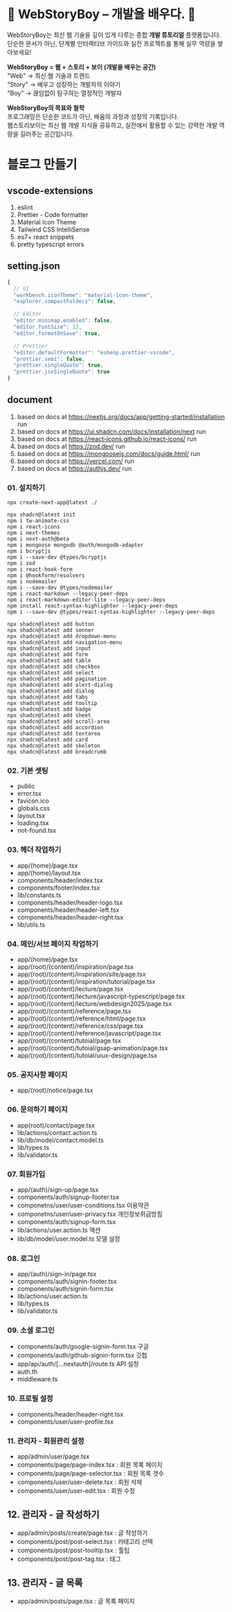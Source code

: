 # 🌟 WebStoryBoy – 개발을 배우다. 🌟

WebStoryBoy는 최신 웹 기술을 깊이 있게 다루는 종합 <b>개발 튜토리얼</b> 플랫폼입니다.  
단순한 문서가 아닌, 단계별 인터랙티브 가이드와 실전 프로젝트를 통해 실무 역량을 쌓아보세요!

**WebStoryBoy = 웹 + 스토리 + 보이 (개발을 배우는 공간)**  
"Web" → 최신 웹 기술과 트렌드  
"Story" → 배우고 성장하는 개발자의 이야기  
"Boy" → 끊임없이 탐구하는 열정적인 개발자

**WebStoryBoy의 목표와 철학**  
프로그래밍은 단순한 코드가 아닌, 배움의 과정과 성장의 기록입니다.  
웹스토리보이는 최신 웹 개발 지식을 공유하고, 실전에서 활용할 수 있는 강력한 개발 역량을 길러주는 공간입니다.

# 블로그 만들기

## vscode-extensions

1.  eslint
2.  Prettier - Code formatter
3.  Material Icon Theme
4.  Tailwind CSS IntelliSense
5.  es7+ react snippets
6.  pretty typescript errors

## setting.json

```js
{
  // UI
  "workbench.iconTheme": "material-icon-theme",
  "explorer.compactFolders": false,

  // Editor
  "editor.minimap.enabled": false,
  "editor.fontSize": 13,
  "editor.formatOnSave": true,

  // Prettier
  "editor.defaultFormatter": "esbenp.prettier-vscode",
  "prettier.semi": false,
  "prettier.singleQuote": true,
  "prettier.jsxSingleQuote": true
}
```

## document

1. based on docs at https://nextjs.org/docs/app/getting-started/installation run
2. based on docs at https://ui.shadcn.com/docs/installation/next run
3. based on docs at https://react-icons.github.io/react-icons/ run
4. based on docs at https://zod.dev/ run
5. based on docs at https://mongoosejs.com/docs/guide.html/ run
6. based on docs at https://vercel.com/ run
7. based on docs at https://authjs.dev/ run

### 01. 설치하기

```
npx create-next-app@latest ./
```

```
npx shadcn@latest init
npm i tw-animate-css
npm i react-icons
npm i next-themes
npm i next-auth@beta
npm i mongoose mongodb @auth/mongodb-adapter
npm i bcryptjs
npm i --save-dev @types/bcryptjs
npm i zod
npm i react-hook-form
npm i @hookform/resolvers
npm i nodemailer
npm i --save-dev @types/nodemailer
npm i react-markdown --legacy-peer-deps
npm i react-markdown-editor-lite --legacy-peer-deps
npm install react-syntax-highlighter --legacy-peer-deps
npm i --save-dev @types/react-syntax-highlighter --legacy-peer-deps

```

```
npx shadcn@latest add button
npx shadcn@latest add sonner
npx shadcn@latest add dropdown-menu
npx shadcn@latest add navigation-menu
npx shadcn@latest add input
npx shadcn@latest add form
npx shadcn@latest add table
npx shadcn@latest add checkbox
npx shadcn@latest add select
npx shadcn@latest add pagination
npx shadcn@latest add alert-dialog
npx shadcn@latest add dialog
npx shadcn@latest add tabs
npx shadcn@latest add tooltip
npx shadcn@latest add badge
npx shadcn@latest add sheet
npx shadcn@latest add scroll-area
npx shadcn@latest add accordion
npx shadcn@latest add textarea
npx shadcn@latest add card
npx shadcn@latest add skeleton
npx shadcn@latest add breadcrumb
```

### 02. 기본 셋팅

- public
- error.tsx
- favicon.ico
- globals.css
- layout.tsx
- loading.tsx
- not-found.tsx

### 03. 헤더 작업하기

- app/(home)/page.tsx
- app/(home)/layout.tsx
- components/header/index.tsx
- components/footer/index.tsx
- lib/constants.ts
- components/header/header-logo.tsx
- components/header/header-left.tsx
- components/header/header-right.tsx
- lib/utils.ts

### 04. 메인/서브 페이지 작업하기

- app/(home)/page.tsx
- app/(root)/(content)/inspiration/page.tsx
- app/(root)/(content)/inspiration/site/page.tsx
- app/(root)/(content)/inspiration/tutorial/page.tsx
- app/(root)/(content)/lecture/page.tsx
- app/(root)/(content)/lecture/javascript-typescript/page.tsx
- app/(root)/(content)/lecture/webdesign2025/page.tsx
- app/(root)/(content)/reference/page.tsx
- app/(root)/(content)/reference/html/page.tsx
- app/(root)/(content)/reference/css/page.tsx
- app/(root)/(content)/reference/javascript/page.tsx
- app/(root)/(content)/tutoial/page.tsx
- app/(root)/(content)/tutoial/gsap-animation/page.tsx
- app/(root)/(content)/tutoial/uiux-design/page.tsx

### 05. 공지사항 페이지

- app/(root)/notice/page.tsx

### 06. 문의하기 페이지

- app(root)/contact/page.tsx
- lib/actions/contact.action.ts
- lib/db/model/contact.model.ts
- lib/types.ts
- lib/validator.ts

### 07. 회원가입

- app/(auth)/sign-up/page.tsx
- components/auth/signup-footer.tsx
- componetns/user/user-conditions.tsx 이용약관
- componetns/user/user-privacy.tsx 개인정보취급방침
- components/auth/signup-form.tsx
- lib/actions/user.action.ts 액션
- lib/db/model/user.model.ts 모델 설정

### 08. 로그인

- app/(auth)/sign-in/page.tsx
- components/auth/signin-footer.tsx
- components/auth/signin-form.tsx
- lib/actions/user.action.ts
- lib/types.ts
- lib/validator.ts

### 09. 소셜 로그인

- components/auth/google-signin-form.tsx 구글
- components/auth/github-signin-form.tsx 깃헙
- app/api/auth/[...nextauth]/route.ts API 설정
- auth.th
- middleware.ts

### 10. 프로필 설정

- components/header/header-right.tsx
- components/user/user-profile.tsx

### 11. 관리자 - 회원관리 설정

- app/admin/user/page.tsx
- components/page/page-index.tsx : 회원 목록 페이지
- components/page/page-selector.tsx : 회원 목록 갯수
- components/user/user-delete.tsx : 회원 삭제
- components/user/user-edit.tsx : 회원 수정

## 12. 관리자 - 글 작성하기

- app/admin/posts/create/page.tsx : 글 작성하기
- components/post/post-select.tsx : 카테고리 선택
- components/post/post-tooltip.tsx : 툴팁
- components/post/post-tag.tsx : 태그

## 13. 관리자 - 글 목록

- app/admin/posts/page.tsx : 글 목록 페이지
